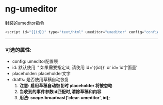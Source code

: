 # ng-umeditor
封装的umeditor指令
```javascript
<script id="{{id}}" type="text/html" umeditor="umeditor" config="config" placeholder='提示文案...'></script>
```
***
### 可选的属性:
* config: umeditor配置项
* id: 默认使用 '' 如果需要指定id, 请使用 id='{{id}}' or id='id字面量'
* placeholder: placeholder文字
* drafts: 是否使用草稿自动恢复 
  1. **注意: 启用草稿自动恢复时 placeholder 将被忽略**
  2. **当收到的事件参数id匹配时,清除草稿和内容**
  3. **用法: $scope.$broadcast('clear-umeditor', id);**
